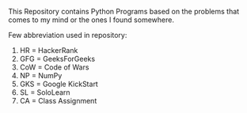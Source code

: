 This Repository contains Python Programs based on the problems that comes to my mind or the ones I found somewhere.

Few abbreviation used in repository:
1. HR = HackerRank
2. GFG = GeeksForGeeks
3. CoW = Code of Wars
4. NP = NumPy
5. GKS = Google KickStart
6. SL = SoloLearn
7. CA = Class Assignment
